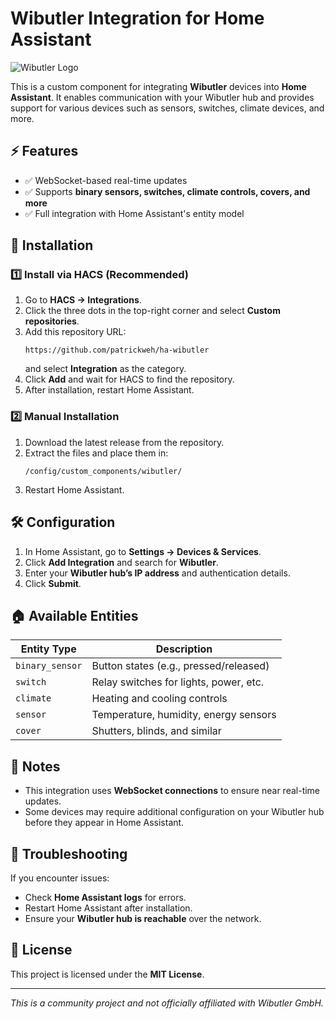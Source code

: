 # Wibutler Integration for Home Assistant

![Wibutler Logo](https://raw.githubusercontent.com/patrickweh/ha-wibutler/main/custom_components/wibutler/logo.png)

This is a custom component for integrating **Wibutler** devices into **Home Assistant**. It enables communication with your Wibutler hub and provides support for various devices such as sensors, switches, climate devices, and more.

## ⚡ Features
- ✅ WebSocket-based real-time updates
- ✅ Supports **binary sensors, switches, climate controls, covers, and more**
- ✅ Full integration with Home Assistant's entity model

## 🚀 Installation

### **1️⃣ Install via HACS (Recommended)**
1. Go to **HACS → Integrations**.
2. Click the three dots in the top-right corner and select **Custom repositories**.
3. Add this repository URL:
   ```
   https://github.com/patrickweh/ha-wibutler
   ```
   and select **Integration** as the category.
4. Click **Add** and wait for HACS to find the repository.
5. After installation, restart Home Assistant.

### **2️⃣ Manual Installation**
1. Download the latest release from the repository.
2. Extract the files and place them in:
   ```
   /config/custom_components/wibutler/
   ```
3. Restart Home Assistant.

## 🛠️ Configuration
1. In Home Assistant, go to **Settings → Devices & Services**.
2. Click **Add Integration** and search for **Wibutler**.
3. Enter your **Wibutler hub’s IP address** and authentication details.
4. Click **Submit**.

## 🏠 Available Entities
| Entity Type      | Description                            |
|-----------------|--------------------------------|
| `binary_sensor` | Button states (e.g., pressed/released) |
| `switch`        | Relay switches for lights, power, etc. |
| `climate`       | Heating and cooling controls |
| `sensor`        | Temperature, humidity, energy sensors |
| `cover`         | Shutters, blinds, and similar |

## 📌 Notes
- This integration uses **WebSocket connections** to ensure near real-time updates.
- Some devices may require additional configuration on your Wibutler hub before they appear in Home Assistant.

## 📖 Troubleshooting
If you encounter issues:
- Check **Home Assistant logs** for errors.
- Restart Home Assistant after installation.
- Ensure your **Wibutler hub is reachable** over the network.

## 📝 License
This project is licensed under the **MIT License**.

---

_This is a community project and not officially affiliated with Wibutler GmbH._

